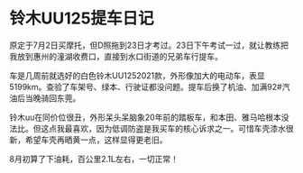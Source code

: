 # 铃木UU125提车日记

原定于7月2日买摩托，但D照拖到23日才考过。23日下午考试一过，就让教练把我放到惠州的潼湖收费口，直接到水口街道的兄弟车行提车。

车是几周前就选好的白色铃木UU1252021款，外形像加大的电动车，表显5199km。查验了车架号、绿本、行驶证都没问题。提车后换了机油、加满92#汽油后当晚骑回东莞。

铃木uu在同价位很丑，外形呆头呆脑象20年前的踏板车，和本田、雅马哈根本没法比。但这点我最喜欢，因为低调防盗是我买车的核心诉求之一。可惜车壳漆水很新，希望车壳再晒黄一点，这样显得更老旧。

8月初算了下油耗，百公里2.1L左右，一切正常！
